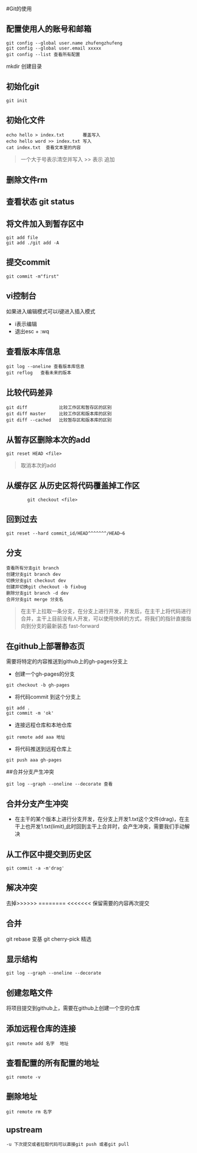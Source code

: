 #Git的使用
## 配置使用人的账号和邮箱

	git config --global user.name zhufengzhufeng
	git config --global user.email xxxxx
	git config --list 查看所有配置


mkdir 创建目录

## 初始化git

	git init

## 初始化文件

	echo hello > index.txt       覆盖写入
	echo hello word >> index.txt 写入
	cat index.txt  查看文本里的内容


> 一个大于号表示清空并写入 >> 表示 追加

## 删除文件rm

## 查看状态  git status

## 将文件加入到暂存区中
```
git add file
git add ./git add -A
```
## 提交commit
```
git commit -m"first"
```
## vi控制台
如果进入编辑模式可以i键进入插入模式

- i表示编辑
- 退出esc + :wq

## 查看版本库信息

	git log --oneline 查看版本库信息
	git reflog   查看未来的版本


## 比较代码差异
 
	git diff            比较工作区和暂存区的区别
	git diff master     比较工作区和版本库的区别
	git diff --cached   比较暂存区和版本库的区别


## 从暂存区删除本次的add
```
git reset HEAD <file>
```

> 取消本次的add

## 从缓存区 从历史区将代码覆盖掉工作区
```
		git checkout <file>
``` 

## 回到过去
```
git reset --hard commit_id/HEAD^^^^^^^/HEAD~6
```


## 分支

	查看所有分支git branch 
	创建分支git branch dev
	切换分支git checkout dev 
	创建并切换git checkout -b fixbug
	删除分支git branch -d dev
	合并分支git merge 分支名

> 在主干上拉取一条分支，在分支上进行开发，开发后，在主干上将代码进行合并，主干上目前没有人开发，可以使用快转的方式，将我们的指针直接指向到分支的最新装态 fast-forward

## 在github上部署静态页
需要将特定的内容推送到github上的gh-pages分支上

- 创建一个gh-pages的分支
```
git checkout -b gh-pages
```
- 将代码commit 到这个分支上
```
git add .
git commit -m 'ok'
```
- 连接远程仓库和本地仓库
```
git remote add aaa 地址
```
- 将代码推送到远程仓库上
```
git push aaa gh-pages
```

##合并分支产生冲突

	git log --graph --oneline --decorate 查看

## 合并分支产生冲突
- 在主干的某个版本上进行分支开发，在分支上开发1.txt这个文件(drag)，在主干上也开发1.txt(limit),此时回到主干上合并时，会产生冲突，需要我们手动解决

## 从工作区中提交到历史区
```
git commit -a -m'drag'
```

## 解决冲突
去掉>>>>>> ========  <<<<<<< 保留需要的内容再次提交

## 合并
git rebase 变基
git cherry-pick 精选

## 显示结构
```
git log --graph --oneline --decorate
```

## 创建忽略文件
将项目提交到github上，需要在github上创建一个空的仓库

## 添加远程仓库的连接
```
git remote add 名字  地址
```
## 查看配置的所有配置的地址
```
git remote -v
```
## 删除地址
```
git remote rm 名字
```
## upstream
```
-u 下次提交或者拉取代码可以直接git push 或者git pull
```

    
